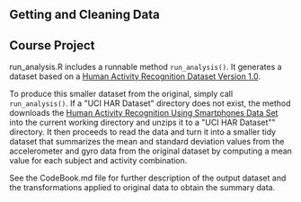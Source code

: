 Getting and Cleaning Data
-------------------------

## Course Project

run\_analysis.R includes a runnable method `run_analysis()`. It generates a dataset based on a [Human Activity Recognition Dataset Version 1.0](http://archive.ics.uci.edu/ml/datasets/Human+Activity+Recognition+Using+Smartphones). 

To produce this smaller dataset from the original, simply call `run_analysis()`. If a "UCI HAR Dataset" directory does not exist, the method downloads the [Human Activity Recognition Using Smartphones Data Set](https://d396qusza40orc.cloudfront.net/getdata%2Fprojectfiles%2FUCI%20HAR%20Dataset.zip) into the current working directory and unzips it to a "UCI HAR Dataset"" directory. It then proceeds to read the data and turn it into a smaller tidy dataset that summarizes the mean and standard deviation values from the accelerometer and gyro data from the original dataset by computing a mean value for each subject and activity combination.

See the CodeBook.md file for further description of the output dataset and the transformations applied to original data to obtain the summary data.
